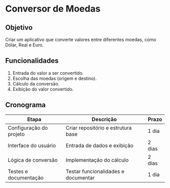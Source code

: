 # Conversor de Moedas

## Objetivo
Criar um aplicativo que converte valores entre diferentes moedas, como Dólar, Real e Euro.

## Funcionalidades
1. Entrada do valor a ser convertido.
2. Escolha das moedas (origem e destino).
3. Cálculo da conversão.
4. Exibição do valor convertido.

## Cronograma
| Etapa                     | Descrição                          | Prazo   |
|---------------------------|--------------------------------------|---------|
| Configuração do projeto   | Criar repositório e estrutura base | 1 dia   |
| Interface do usuário      | Entrada de dados e exibição         | 2 dias  |
| Lógica de conversão       | Implementação do cálculo            | 2 dias  |
| Testes e documentação     | Testar funcionalidades e documentar | 1 dia   |

